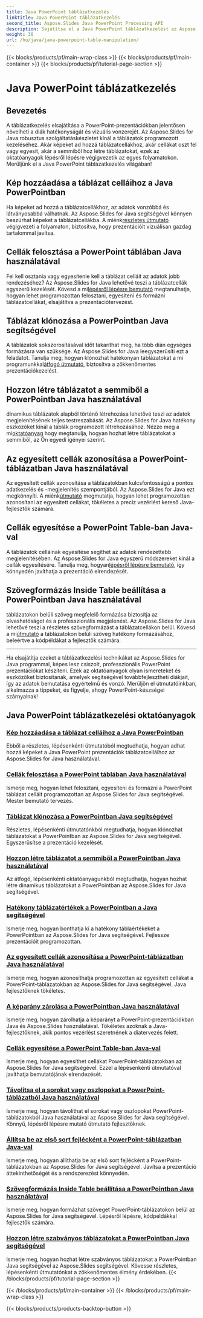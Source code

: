 ```yaml
---
title: Java PowerPoint táblázatkezelés
linktitle: Java PowerPoint táblázatkezelés
second_title: Aspose.Slides Java PowerPoint Processing API
description: Sajátítsa el a Java PowerPoint táblázatkezelést az Aspose.Slides segítségével. Részletes, lépésenkénti oktatóanyagaink segítségével megtudhatja, hogyan adhat hozzá képeket, oszthat fel cellákat, hozhat létre táblázatokat stb.
weight: 30
url: /hu/java/java-powerpoint-table-manipulation/
---
```


{{< blocks/products/pf/main-wrap-class >}}
{{< blocks/products/pf/main-container >}}
{{< blocks/products/pf/tutorial-page-section >}}

# Java PowerPoint táblázatkezelés

## Bevezetés

A táblázatkezelés elsajátítása a PowerPoint-prezentációkban jelentősen növelheti a diák hatékonyságát és vizuális vonzerejét. Az Aspose.Slides for Java robusztus szolgáltatáskészletet kínál a táblázatok programozott kezeléséhez. Akár képeket ad hozzá táblázatcellákhoz, akár cellákat oszt fel vagy egyesít, akár a semmiből hoz létre táblázatokat, ezek az oktatóanyagok lépésről lépésre végigvezetik az egyes folyamatokon. Merüljünk el a Java PowerPoint táblázatkezelés világában!

## Kép hozzáadása a táblázat celláihoz a Java PowerPointban
Ha képeket ad hozzá a táblázatcellákhoz, az adatok vonzóbbá és látványosabbá válhatnak. Az Aspose.Slides for Java segítségével könnyen beszúrhat képeket a táblázatcellákba. A miénk[részletes útmutató](./add-image-inside-table-cells-java-powerpoint/) végigvezeti a folyamaton, biztosítva, hogy prezentációit vizuálisan gazdag tartalommal javítsa.

## Cellák felosztása a PowerPoint táblában Java használatával
 Fel kell osztania vagy egyesítenie kell a táblázat celláit az adatok jobb rendezéséhez? Az Aspose.Slides for Java lehetővé teszi a táblázatcellák egyszerű kezelését. Kövesd a mi[lépésről lépésre bemutató](./split-cells-powerpoint-table-java/) megtanulhatja, hogyan lehet programozottan felosztani, egyesíteni és formázni táblázatcellákat, elsajátítva a prezentációtervezést.

## Táblázat klónozása a PowerPointban Java segítségével
 A táblázatok sokszorosításával időt takaríthat meg, ha több dián egységes formázásra van szüksége. Az Aspose.Slides for Java leegyszerűsíti ezt a feladatot. Tanulja meg, hogyan klónozhat hatékonyan táblázatokat a mi programunkkal[átfogó útmutató](./clone-table-powerpoint-java/), biztosítva a zökkenőmentes prezentációkezelést.

## Hozzon létre táblázatot a semmiből a PowerPointban Java használatával
 dinamikus táblázatok alapból történő létrehozása lehetővé teszi az adatok megjelenítésének teljes testreszabását. Az Aspose.Slides for Java hatékony eszközöket kínál a táblák programozott létrehozásához. Nézze meg a mi[oktatóanyag](./create-table-from-scratch-powerpoint-java/) hogy megtanulja, hogyan hozhat létre táblázatokat a semmiből, az Ön egyedi igényei szerint.

## Az egyesített cellák azonosítása a PowerPoint-táblázatban Java használatával
 Az egyesített cellák azonosítása a táblázatokban kulcsfontosságú a pontos adatkezelés és -megjelenítés szempontjából. Az Aspose.Slides for Java ezt megkönnyíti. A miénk[útmutató](./identify-merged-cells-powerpoint-table-java/) megmutatja, hogyan lehet programozottan azonosítani az egyesített cellákat, tökéletes a precíz vezérlést kereső Java-fejlesztők számára.

## Cellák egyesítése a PowerPoint Table-ban Java-val
 A táblázatok celláinak egyesítése segíthet az adatok rendezettebb megjelenítésében. Az Aspose.Slides for Java egyszerű módszereket kínál a cellák egyesítésére. Tanulja meg, hogyan[lépésről lépésre bemutató](./merge-cells-powerpoint-table-java/), így könnyedén javíthatja a prezentáció elrendezését.

## Szövegformázás Inside Table beállítása a PowerPointban Java használatával
 táblázatokon belüli szöveg megfelelő formázása biztosítja az olvashatóságot és a professzionális megjelenést. Az Aspose.Slides for Java lehetővé teszi a részletes szövegformázást a táblázatcellákon belül. Kövesd a mi[útmutató](./set-text-formatting-inside-table-powerpoint-java/) a táblázatokon belüli szöveg hatékony formázásához, beleértve a kódpéldákat a fejlesztők számára.

---

Ha elsajátítja ezeket a táblázatkezelési technikákat az Aspose.Slides for Java programmal, képes lesz csiszolt, professzionális PowerPoint prezentációkat készíteni. Ezek az oktatóanyagok olyan ismereteket és eszközöket biztosítanak, amelyek segítségével továbbfejlesztheti diákjait, így az adatok bemutatása egyértelmű és vonzó. Merüljön el útmutatóinkban, alkalmazza a tippeket, és figyelje, ahogy PowerPoint-készségei szárnyalnak!
## Java PowerPoint táblázatkezelési oktatóanyagok
### [Kép hozzáadása a táblázat celláihoz a Java PowerPointban](./add-image-inside-table-cells-java-powerpoint/)
Ebből a részletes, lépésenkénti útmutatóból megtudhatja, hogyan adhat hozzá képeket a Java PowerPoint prezentációk táblázatcelláihoz az Aspose.Slides for Java használatával.
### [Cellák felosztása a PowerPoint táblában Java használatával](./split-cells-powerpoint-table-java/)
Ismerje meg, hogyan lehet felosztani, egyesíteni és formázni a PowerPoint táblázat celláit programozottan az Aspose.Slides for Java segítségével. Mester bemutató tervezés.
### [Táblázat klónozása a PowerPointban Java segítségével](./clone-table-powerpoint-java/)
Részletes, lépésenkénti útmutatónkból megtudhatja, hogyan klónozhat táblázatokat a PowerPointban az Aspose.Slides for Java segítségével. Egyszerűsítse a prezentáció kezelését.
### [Hozzon létre táblázatot a semmiből a PowerPointban Java használatával](./create-table-from-scratch-powerpoint-java/)
Az átfogó, lépésenkénti oktatóanyagunkból megtudhatja, hogyan hozhat létre dinamikus táblázatokat a PowerPointban az Aspose.Slides for Java segítségével.
### [Hatékony táblázatértékek a PowerPointban a Java segítségével](./get-effective-values-table-powerpoint-java/)
Ismerje meg, hogyan bonthatja ki a hatékony táblaértékeket a PowerPointban az Aspose.Slides for Java segítségével. Fejlessze prezentációit programozottan.
### [Az egyesített cellák azonosítása a PowerPoint-táblázatban Java használatával](./identify-merged-cells-powerpoint-table-java/)
Ismerje meg, hogyan azonosíthatja programozottan az egyesített cellákat a PowerPoint-táblázatokban az Aspose.Slides for Java segítségével. Java fejlesztőknek tökéletes.
### [A képarány zárolása a PowerPointban Java használatával](./lock-aspect-ratio-powerpoint-java/)
Ismerje meg, hogyan zárolhatja a képarányt a PowerPoint-prezentációkban Java és Aspose.Slides használatával. Tökéletes azoknak a Java-fejlesztőknek, akik pontos vezérlést szeretnének a diatervezés felett.
### [Cellák egyesítése a PowerPoint Table-ban Java-val](./merge-cells-powerpoint-table-java/)
Ismerje meg, hogyan egyesíthet cellákat PowerPoint-táblázatokban az Aspose.Slides for Java segítségével. Ezzel a lépésenkénti útmutatóval javíthatja bemutatójának elrendezését.
### [Távolítsa el a sorokat vagy oszlopokat a PowerPoint-táblázatból Java használatával](./remove-row-column-powerpoint-table-java/)
Ismerje meg, hogyan távolíthat el sorokat vagy oszlopokat PowerPoint-táblázatokból Java használatával az Aspose.Slides for Java segítségével. Könnyű, lépésről lépésre mutató útmutató fejlesztőknek.
### [Állítsa be az első sort fejlécként a PowerPoint-táblázatban Java-val](./set-first-row-header-powerpoint-table-java/)
Ismerje meg, hogyan állíthatja be az első sort fejlécként a PowerPoint-táblázatokban az Aspose.Slides for Java segítségével. Javítsa a prezentáció áttekinthetőségét és a rendszerezést könnyedén.
### [Szövegformázás Inside Table beállítása a PowerPointban Java használatával](./set-text-formatting-inside-table-powerpoint-java/)
Ismerje meg, hogyan formázhat szöveget PowerPoint-táblázatokon belül az Aspose.Slides for Java segítségével. Lépésről lépésre, kódpéldákkal fejlesztők számára.
### [Hozzon létre szabványos táblázatokat a PowerPointban Java segítségével](./create-standard-tables-powerpoint-java/)
Ismerje meg, hogyan hozhat létre szabványos táblázatokat a PowerPointban Java segítségével az Aspose.Slides segítségével. Kövesse részletes, lépésenkénti útmutatónkat a zökkenőmentes élmény érdekében.
{{< /blocks/products/pf/tutorial-page-section >}}

{{< /blocks/products/pf/main-container >}}
{{< /blocks/products/pf/main-wrap-class >}}

{{< blocks/products/products-backtop-button >}}
